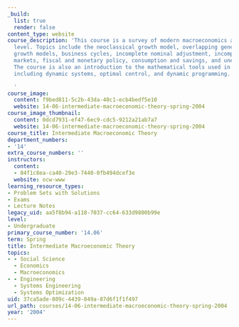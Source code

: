 ```yaml
---
_build:
  list: true
  render: false
content_type: website
course_description: 'This course is a survey of modern macroeconomics at a quite advanced
  level. Topics include the neoclassical growth model, overlapping generations, endogenous
  growth models, business cycles, incomplete nominal adjustment, incomplete financial
  markets, fiscal and monetary policy, consumption and savings, and unemployment.
  The course is also an introduction to the mathematical tools used in modern macroeconomics,
  including dynamic systems, optimal control, and dynamic programming.

  '
course_image:
  content: f9bed811-5c2b-43da-40c1-ecb4bedf5e10
  website: 14-06-intermediate-macroeconomic-theory-spring-2004
course_image_thumbnail:
  content: 0dcd7931-ef47-6ec9-cdc5-9212a21ab7a7
  website: 14-06-intermediate-macroeconomic-theory-spring-2004
course_title: Intermediate Macroeconomic Theory
department_numbers:
- '14'
extra_course_numbers: ''
instructors:
  content:
  - 84f1c8ea-ca40-29e3-7440-0fb494dcef3e
  website: ocw-www
learning_resource_types:
- Problem Sets with Solutions
- Exams
- Lecture Notes
legacy_uid: aa5f8b94-a118-7037-cc64-633d9800b99e
level:
- Undergraduate
primary_course_number: '14.06'
term: Spring
title: Intermediate Macroeconomic Theory
topics:
- - Social Science
  - Economics
  - Macroeconomics
- - Engineering
  - Systems Engineering
  - Systems Optimization
uid: 37ca5ade-809c-4439-849a-87d6f1f1f497
url_path: courses/14-06-intermediate-macroeconomic-theory-spring-2004
year: '2004'
---
```

